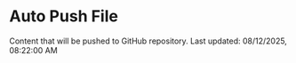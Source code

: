 # Auto Push File

Content that will be pushed to GitHub repository.
Last updated: 08/12/2025, 08:22:00 AM